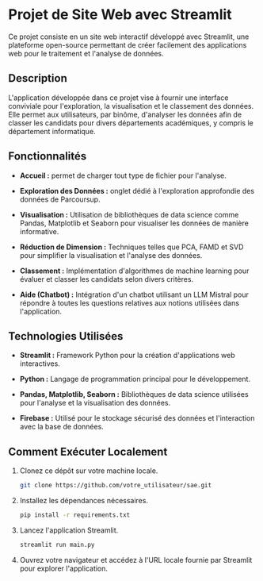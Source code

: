 # Projet de Site Web avec Streamlit

Ce projet consiste en un site web interactif développé avec Streamlit, une plateforme open-source permettant de créer facilement des applications web pour le traitement et l'analyse de données.

## Description

L'application développée dans ce projet vise à fournir une interface conviviale pour l'exploration, la visualisation et le classement des données. Elle permet aux utilisateurs, par binôme, d'analyser les données afin de classer les candidats pour divers départements académiques, y compris le département informatique.

## Fonctionnalités

- **Accueil :** permet de charger tout type de fichier pour l'analyse.
  
- **Exploration des Données :** onglet dédié à l'exploration approfondie des données de Parcoursup.

- **Visualisation :** Utilisation de bibliothèques de data science comme Pandas, Matplotlib et Seaborn pour visualiser les données de manière informative.

- **Réduction de Dimension :** Techniques telles que PCA, FAMD et SVD pour simplifier la visualisation et l'analyse des données.

- **Classement :** Implémentation d'algorithmes de machine learning pour évaluer et classer les candidats selon divers critères.

- **Aide (Chatbot) :** Intégration d'un chatbot utilisant un LLM Mistral pour répondre à toutes les questions relatives aux notions utilisées dans l'application.

## Technologies Utilisées

- **Streamlit :** Framework Python pour la création d'applications web interactives.

- **Python :** Langage de programmation principal pour le développement.

- **Pandas, Matplotlib, Seaborn :** Bibliothèques de data science utilisées pour l'analyse et la visualisation des données.

- **Firebase :** Utilisé pour le stockage sécurisé des données et l'interaction avec la base de données.

## Comment Exécuter Localement

1. Clonez ce dépôt sur votre machine locale.
   
   ```bash
   git clone https://github.com/votre_utilisateur/sae.git
   ```
   
2. Installez les dépendances nécessaires.

   ```bash
   pip install -r requirements.txt
   ```
   
3. Lancez l'application Streamlit.

   ```bash
   streamlit run main.py
   ```

4. Ouvrez votre navigateur et accédez à l'URL locale fournie par Streamlit pour explorer l'application.
